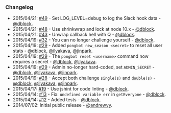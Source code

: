 ### Changelog

* 2015/04/21: [#49](https://github.com/andrewvy/slack-pongbot/pull/49) - Set LOG_LEVEL=debug to log the Slack hook data - [@dblock](https://github.com/dblock).
* 2015/04/21: [#48](https://github.com/andrewvy/slack-pongbot/pull/48) - Use shrinkwrap and lock at node 10.x - [@dblock](https://github.com/dblock).
* 2015/04/21: [#43](https://github.com/andrewvy/slack-pongbot/pull/43) - Unwrap callback hell with Q - [@dblock](https://github.com/dblock).
* 2015/04/19: [#32](https://github.com/andrewvy/slack-pongbot/issues/32) - You can no longer challenge yourself - [@dblock](https://github.com/dblock).
* 2015/04/19: [#29](https://github.com/andrewvy/slack-pongbot/pull/29) - Added `pongbot new_season <secret>` to reset all user stats - [@dblock](https://github.com/dblock), [@ilyakava](https://github.com/ilyakava), [@jinpark](https://github.com/jinpark).
* 2015/04/19: [#29](https://github.com/andrewvy/slack-pongbot/pull/29) - The `pongbot reset <username>` command now requires a secret - [@dblock](https://github.com/dblock), [@ilyakava](https://github.com/ilyakava).
* 2015/04/19: [#29](https://github.com/andrewvy/slack-pongbot/pull/29) - Admin no-longer hard-coded, set `ADMIN_SECRET` - [@dblock](https://github.com/dblock), [@ilyakava](https://github.com/ilyakava), [@jinpark](https://github.com/jinpark).
* 2015/04/19: [#28](https://github.com/andrewvy/slack-pongbot/pull/28) - Accept both challenge `single(s)` and `double(s)` - [@dblock](https://github.com/dblock), [@ilyakava](https://github.com/ilyakava), [@jinpark](https://github.com/jinpark).
* 2015/04/17: [#19](https://github.com/andrewvy/slack-pongbot/pull/19) - Use jshint for code linting - [@dblock](https://github.com/dblock).
* 2015/04/14: [#13](https://github.com/andrewvy/slack-pongbot/pull/13) - Fix: `undefined variable err` in `getEveryone` - [@dblock](https://github.com/dblock).
* 2015/04/14: [#12](https://github.com/andrewvy/slack-pongbot/pull/12) - Added tests - [@dblock](https://github.com/dblock).
* 2014/07/02: Initial public release - [@andrewvy](https://github.com/andrewvy).
